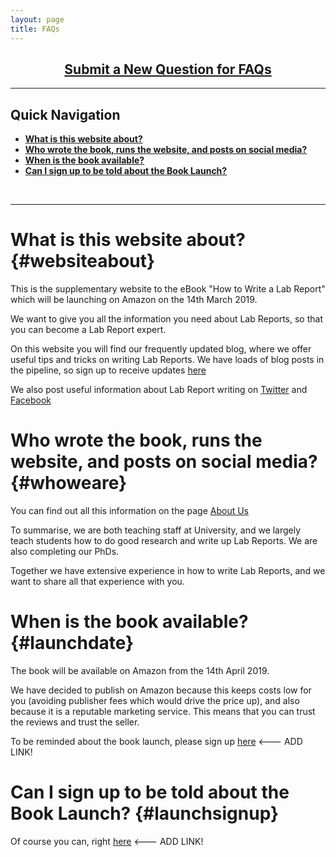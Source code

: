 ```yaml
---
layout: page
title: FAQs
---
```


<h2 style="text-align: center;"><a title="Click to submit a new FAQ" href="https://labreport.org/new-FAQ/">Submit a New Question for FAQs</a></h2>

---
## Quick Navigation
- **[What is this website about?](#websiteabout)** 
- **[Who wrote the book, runs the website, and posts on social media?](#whoweare)** 
- **[When is the book available?](#launchdate)** 
- **[Can I sign up to be told about the Book Launch?](#launchsignup)** 
<br>

---

# What is this website about? {#websiteabout} 
This is the supplementary website to the eBook "How to Write a Lab Report" which will be launching on Amazon on the 14th March 2019.

We want to give you all the information you need about Lab Reports, so that you can become a Lab Report expert.

On this website you will find our frequently updated blog, where we offer useful tips and tricks on writing Lab Reports. We have loads of blog posts in the pipeline, so sign up to receive updates [here](https://labreport.org/blog-subscribe/)

We also post useful information about Lab Report writing on [Twitter](https://twitter.com/_LabReport) and [Facebook](https://facebook.com/LabReport.Org)

# Who wrote the book, runs the website, and posts on social media? {#whoweare} 
You can find out all this information on the page [About Us](https://labreport.org/aboutus/)

To summarise, we are both teaching staff at University, and we largely teach students how to do good research and write up Lab Reports. We are also completing our PhDs.

Together we have extensive experience in how to write Lab Reports, and we want to share all that experience with you.

# When is the book available? {#launchdate}
The book will be available on Amazon from the 14th April 2019.

We have decided to publish on Amazon because this keeps costs low for you (avoiding publisher fees which would drive the price up), and also because it is a reputable marketing service. This means that you can trust the reviews and trust the seller.

To be reminded about the book launch, please sign up [here]() <--- ADD LINK!

# Can I sign up to be told about the Book Launch? {#launchsignup}
Of course you can, right [here]() <--- ADD LINK!
